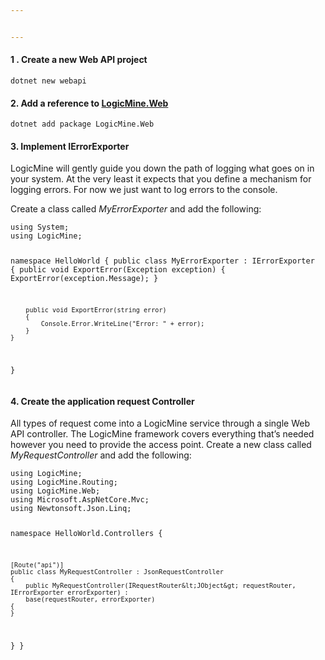 ```yaml
---


---
```


<h4 id="create-a-new-web-api-project">1 . Create a new Web API project</h4>
<pre><code>dotnet new webapi
</code></pre>
<h4 id="add-a-reference-to-logicmine.web">2. Add a reference to <a href="https://www.nuget.org/packages/LogicMine.Web/">LogicMine.Web</a></h4>
<pre><code>dotnet add package LogicMine.Web
</code></pre>
<h4 id="implement-ierrorexporter">3. Implement IErrorExporter</h4>
<p>LogicMine will gently guide you down the path of logging what goes on in your system.  At the very least it expects that you define a mechanism for logging errors.  For now we just want to log errors to the console.</p>
<p>Create a class called <em>MyErrorExporter</em> and add the following:</p>
<pre><code>using System;
using LogicMine;

namespace HelloWorld
{
    public class MyErrorExporter : IErrorExporter
    {
        public void ExportError(Exception exception)
        {
            ExportError(exception.Message);
        }

        public void ExportError(string error)
        {
            Console.Error.WriteLine("Error: " + error);
        }
    }
}
</code></pre>
<h4 id="create-the-application-request-controller">4. Create the application request Controller</h4>
<p>All types of request come into a LogicMine service through a single Web API controller.  The LogicMine framework covers everything that’s needed however you need to provide the access point.  Create a new class called <em>MyRequestController</em> and add the following:</p>
<pre><code>using LogicMine;
using LogicMine.Routing;
using LogicMine.Web;
using Microsoft.AspNetCore.Mvc;
using Newtonsoft.Json.Linq;

namespace HelloWorld.Controllers
{

    [Route("api")]
    public class MyRequestController : JsonRequestController
    {
        public MyRequestController(IRequestRouter&lt;JObject&gt; requestRouter, IErrorExporter errorExporter) :
        base(requestRouter, errorExporter)
    {
    }
}
}
</code></pre>

